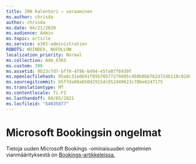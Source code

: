 ```yaml
---
title: 398 Kalenteri – varaaminen
ms.author: chrisda
author: chrisda
ms.date: 04/21/2020
ms.audience: Admin
ms.topic: article
ms.service: o365-administration
ROBOTS: NOINDEX, NOFOLLOW
localization_priority: Normal
ms.collection: Adm_O365
ms.custom: 398
ms.assetid: 9b23cfd7-bff8-4f86-bd94-e5fa07f6939f
ms.openlocfilehash: 95a8c31e0b91f85b70577279d95c458b0bb7b2d724b118c82d09fe96f09f78d2
ms.sourcegitcommit: b5f7da89a650d2915dc652449623c78be6247175
ms.translationtype: MT
ms.contentlocale: fi-FI
ms.lasthandoff: 08/05/2021
ms.locfileid: "54035877"
---
```

# <a name="issues-with-microsoft-bookings"></a>Microsoft Bookingsin ongelmat

Tietoja uuden Microsoft Bookings -ominaisuuden ongelmien vianmäärityksestä on [Bookings-artikkeleissa.](https://docs.microsoft.com/microsoft-365/bookings/bookings-faq)
